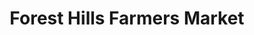 ---
title: "Forest Hills Farmers Market"
url: /forest-hills/forest-hills-farmers-market/
shop: farm
---